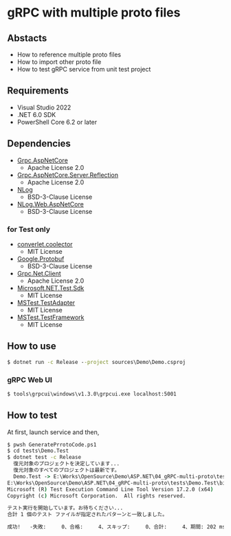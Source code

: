 # gRPC with multiple proto files

## Abstacts

* How to reference multiple proto files
* How to import other proto file
* How to test gRPC service from unit test project

## Requirements

* Visual Studio 2022
* .NET 6.0 SDK
* PowerShell Core 6.2 or later

## Dependencies

* [Grpc.AspNetCore](https://github.com/grpc/grpc-dotnet)
  * Apache License 2.0
* [Grpc.AspNetCore.Server.Reflection](https://github.com/grpc/grpc-dotnet)
  * Apache License 2.0
* [NLog](https://github.com/NLog/NLog)
  * BSD-3-Clause License
* [NLog.Web.AspNetCore](https://github.com/NLog/NLog.Web)
  * BSD-3-Clause License

### for Test only

* [converlet.coolector](https://github.com/coverlet-coverage/coverlet)
  * MIT License
* [Google.Protobuf](https://github.com/protocolbuffers/protobuf)
  * BSD-3-Clause License
* [Grpc.Net.Client](https://github.com/grpc/grpc-dotnet)
  * Apache License 2.0
* [Microsoft.NET.Test.Sdk](https://github.com/microsoft/vstest/)
  * MIT License
* [MSTest.TestAdapter](https://github.com/microsoft/testfx)
  * MIT License
* [MSTest.TestFramework](https://github.com/microsoft/testfx)
  * MIT License

## How to use

````bat
$ dotnet run -c Release --project sources\Demo\Demo.csproj
````

### gRPC Web UI

````bat
$ tools\grpcui\windows\v1.3.0\grpcui.exe localhost:5001
````

## How to test

At first, launch service and then,

````bat
$ pwsh GeneratePrrotoCode.ps1
$ cd tests\Demo.Test
$ dotnet test -c Release
  復元対象のプロジェクトを決定しています...
  復元対象のすべてのプロジェクトは最新です。
  Demo.Test -> E:\Works\OpenSource\Demo\ASP.NET\04_gRPC-multi-proto\tests\Demo.Test\bin\Release\net6.0\Demo.Test.dll
E:\Works\OpenSource\Demo\ASP.NET\04_gRPC-multi-proto\tests\Demo.Test\bin\Release\net6.0\Demo.Test.dll (.NETCoreApp,Version=v6.0) のテスト実行
Microsoft (R) Test Execution Command Line Tool Version 17.2.0 (x64)
Copyright (c) Microsoft Corporation.  All rights reserved.

テスト実行を開始しています。お待ちください...
合計 1 個のテスト ファイルが指定されたパターンと一致しました。

成功!   -失敗:     0、合格:     4、スキップ:     0、合計:     4、期間: 202 ms - Demo.Test.dll (net6.0)
````

